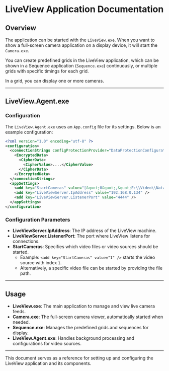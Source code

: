 # LiveView Application Documentation

## Overview

The application can be started with the `LiveView.exe`. When you want to show a full-screen camera application on a display device, it will start the `Camera.exe`.

You can create predefined grids in the LiveView application, which can be shown in a Sequence application (`Sequence.exe`) continuously, or multiple grids with specific timings for each grid.

In a grid, you can display one or more cameras.

---

## LiveView.Agent.exe

### Configuration

The `LiveView.Agent.exe` uses an `App.config` file for its settings. Below is an example configuration:

```xml
<?xml version="1.0" encoding="utf-8" ?>
<configuration>
  <connectionStrings configProtectionProvider="DataProtectionConfigurationProvider">
    <EncryptedData>
      <CipherData>
        <CipherValue>....</CipherValue>
      </CipherData>
    </EncryptedData>
  </connectionStrings>
  <appSettings>
    <add key="StartCameras" value="[&quot;0&quot;,&quot;E:\\Video\\Natasha Bedingfield - Pocketful of Sunshine (Official Video).mp4&quot;]" />
    <add key="LiveViewServer.IpAddress" value="192.168.0.134" />
    <add key="LiveViewServer.ListenerPort" value="4444" />
  </appSettings>
</configuration>
```

### Configuration Parameters

- **LiveViewServer.IpAddress**: The IP address of the LiveView machine.
- **LiveViewServer.ListenerPort**: The port where LiveView listens for connections.
- **StartCameras**: Specifies which video files or video sources should be started.
  - Example: `<add key="StartCameras" value="1" />` starts the video source with index `1`.
  - Alternatively, a specific video file can be started by providing the file path.

---

## Usage

- **LiveView.exe**: The main application to manage and view live camera feeds.
- **Camera.exe**: The full-screen camera viewer, automatically started when needed.
- **Sequence.exe**: Manages the predefined grids and sequences for display.
- **LiveView.Agent.exe**: Handles background processing and configurations for video sources.

---

This document serves as a reference for setting up and configuring the LiveView application and its components.